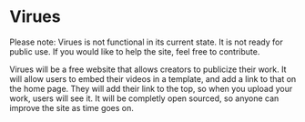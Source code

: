 # Virues
Please note: Virues is not functional in its current state. It is not ready for public use. If you would like to help the site, feel free to contribute.

Virues will be a free website that allows creators to publicize their work. It will allow users to embed their videos in a template, and add a link to that on the home page. They will add their link to the top, so when you upload your work, users will see it.
It will be completly open sourced, so anyone can improve the site as time goes on.
